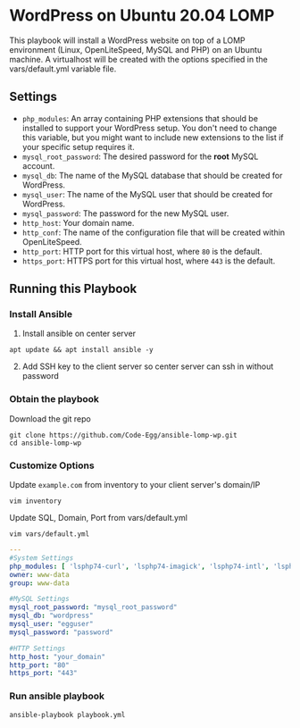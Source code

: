# WordPress on Ubuntu 20.04 LOMP
This playbook will install a WordPress website on top of a LOMP environment (Linux, OpenLiteSpeed, MySQL and PHP) on an Ubuntu machine. A virtualhost will be created with the options specified in the vars/default.yml variable file.

## Settings
- `php_modules`:  An array containing PHP extensions that should be installed to support your WordPress setup. You don't need to change this variable, but you might want to include new extensions to the list if your specific setup requires it.
- `mysql_root_password`: The desired password for the **root** MySQL account.
- `mysql_db`: The name of the MySQL database that should be created for WordPress.
- `mysql_user`: The name of the MySQL user that should be created for WordPress.
- `mysql_password`: The password for the new MySQL user.
- `http_host`: Your domain name.
- `http_conf`: The name of the configuration file that will be created within OpenLiteSpeed.
- `http_port`: HTTP port for this virtual host, where `80` is the default. 
- `https_port`: HTTPS port for this virtual host, where `443` is the default. 

## Running this Playbook
### Install Ansible
1. Install ansible on center server
```
apt update && apt install ansible -y
```
2. Add SSH key to the client server so center server can ssh in without password
### Obtain the playbook
Download the git repo
```
git clone https://github.com/Code-Egg/ansible-lomp-wp.git
cd ansible-lomp-wp
```
### Customize Options
Update `example.com` from inventory to your client server's domain/IP
```
vim inventory
```

Update SQL, Domain, Port from vars/default.yml
```
vim vars/default.yml
```
```yml
---
#System Settings
php_modules: [ 'lsphp74-curl', 'lsphp74-imagick', 'lsphp74-intl', 'lsphp74-opcache', 'lsphp74-redis', 'lsphp74-memcached', 'lsphp74-tidy' ]
owner: www-data
group: www-data

#MySQL Settings
mysql_root_password: "mysql_root_password"
mysql_db: "wordpress"
mysql_user: "egguser"
mysql_password: "password"

#HTTP Settings
http_host: "your_domain"
http_port: "80"
https_port: "443"
```
### Run ansible playbook
```command
ansible-playbook playbook.yml
```